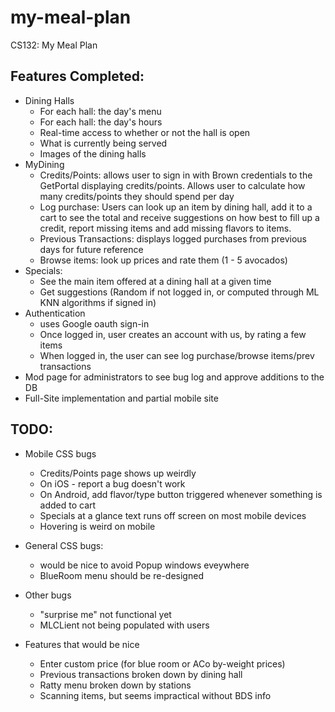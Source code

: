 my-meal-plan
============

CS132: My Meal Plan

Features Completed:
----------
* Dining Halls
  - For each hall: the day's menu
  - For each hall: the day's hours
  - Real-time access to whether or not the hall is open
  - What is currently being served
  - Images of the dining halls
* MyDining
  - Credits/Points: allows user to sign in with Brown credentials to the GetPortal displaying credits/points.  Allows user to calculate how many credits/points they should spend per day
  - Log purchase: Users can look up an item by dining hall, add it to  a cart to see the total and receive suggestions on how best to fill up a credit, report missing items and add missing flavors to items.
  - Previous Transactions: displays logged purchases from previous days for future reference
  - Browse items: look up prices and rate them (1 - 5 avocados)
* Specials:
  - See the main item offered at a dining hall at a given time
  - Get suggestions (Random if not logged in, or computed through ML KNN algorithms if signed in)
* Authentication
   - uses Google oauth sign-in
   - Once logged in, user creates an account with us, by rating a few items
   - When logged in, the user can see log purchase/browse items/prev transactions
* Mod page for administrators to see bug log and approve additions to the DB
* Full-Site implementation and partial mobile site

TODO:
---------
* Mobile CSS bugs
  - Credits/Points page shows up weirdly
  - On iOS - report a bug doesn't work
  - On Android, add flavor/type button triggered whenever something is added to cart
  - Specials at a glance text runs off screen on most mobile devices
  - Hovering is weird on mobile
* General CSS bugs:
  - would be nice to avoid Popup windows eveywhere
  - BlueRoom menu should be re-designed
* Other bugs
  - "surprise me" not functional yet
  - MLCLient not being populated with users

* Features that would be nice
  - Enter custom price (for blue room or ACo by-weight prices)
  - Previous transactions broken down by dining hall
  - Ratty menu broken down by stations
  - Scanning items, but seems impractical without BDS info
